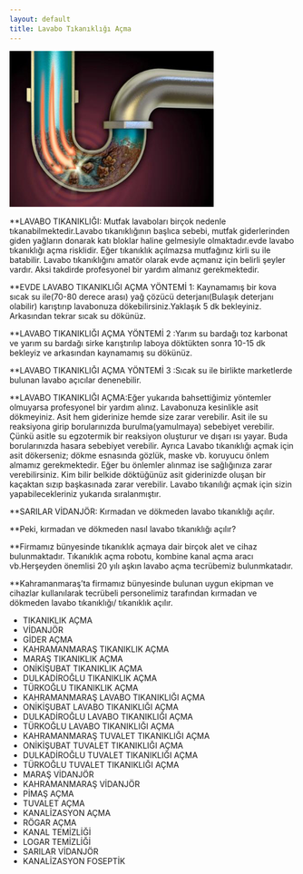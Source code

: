 ```yaml
---
layout: default
title: Lavabo Tıkanıklığı Açma
---
```


<div class="single-details" markdown="1">

<img class="alighn-left" src="img/service/service3.jpg">

**LAVABO TIKANIKLIĞI: Mutfak lavaboları birçok nedenle tıkanabilmektedir.Lavabo tıkanıklığının başlıca sebebi, mutfak giderlerinden giden yağların donarak katı bloklar haline gelmesiyle olmaktadır.evde lavabo tıkanıklığı açma risklidir. Eğer tıkanıklık açılmazsa mutfağınız kirli su ile batabilir. Lavabo tıkanıklığını amatör olarak evde açmanız için belirli şeyler vardır. Aksi takdirde profesyonel bir yardım almanız gerekmektedir.

**EVDE LAVABO TIKANIKLIĞI AÇMA YÖNTEMİ 1:  Kaynamamış bir kova sıcak su ile(70-80 derece arası) yağ çözücü deterjanı(Bulaşık deterjanı olabilir) karıştırıp lavabonuza dökebilirsiniz.Yaklaşık 5 dk bekleyiniz. Arkasından tekrar sıcak su dökünüz. 

**LAVABO TIKANIKLIĞI AÇMA YÖNTEMİ 2 :Yarım su bardağı toz karbonat ve yarım su bardağı sirke karıştırılıp laboya döktükten sonra 10-15 dk bekleyiz ve arkasından kaynamamış su dökünüz.

**LAVABO TIKANIKLIĞI AÇMA YÖNTEMİ 3 :Sıcak su ile birlikte marketlerde bulunan lavabo açıcılar denenebilir.


**LAVABO TIKANIKLIĞI AÇMA:Eğer yukarıda bahsettiğimiz yöntemler olmuyarsa profesyonel bir yardım alınız. Lavabonuza kesinlikle asit dökmeyiniz. Asit hem giderinize hemde size zarar verebilir. Asit ile su reaksiyona girip borularınızda burulma(yamulmaya) sebebiyet verebilir. Çünkü asitle su egzotermik bir reaksiyon oluşturur ve dışarı ısı yayar. Buda borularınızda hasara sebebiyet verebilir. Ayrıca Lavabo tıkanıklığı açmak için asit dökerseniz; dökme esnasında gözlük, maske vb. koruyucu önlem almamız gerekmektedir. Eğer bu önlemler alınmaz ise sağlığınıza zarar verebilirsiniz. Kim bilir belkide döktüğünüz asit giderinizde oluşan bir kaçaktan sızıp başkasınada zarar verebilir.
 Lavabo tıkanılığı açmak için sizin yapabilecekleriniz yukarıda sıralanmıştır.

**SARILAR VİDANJÖR: Kırmadan ve dökmeden lavabo tıkanıklığı açılır.

**Peki, kırmadan ve dökmeden nasıl lavabo tıkanıklığı açılır?

**Firmamız bünyesinde tıkanıklık açmaya dair birçok alet ve cihaz bulunmaktadır. Tıkanıklık açma robotu, kombine kanal açma aracı vb.Herşeyden önemlisi 20 yılı aşkın lavabo açma tecrübemiz bulunmkatadır.

**Kahramanmaraş’ta firmamız bünyesinde bulunan uygun ekipman ve cihazlar kullanılarak	tecrübeli personelimiz tarafından kırmadan ve dökmeden lavabo tıkanıklığı/ tıkanıklık açılır.

*   TIKANIKLIK AÇMA
*   VİDANJÖR
*   GİDER AÇMA
*   KAHRAMANMARAŞ TIKANIKLIK AÇMA
*   MARAŞ TIKANIKLIK AÇMA
*   ONİKİŞUBAT TIKANIKLIK AÇMA
*   DULKADİROĞLU TIKANIKLIK AÇMA
*   TÜRKOĞLU TIKANIKLIK AÇMA
*   KAHRAMANMARAŞ LAVABO TIKANIKLIĞI AÇMA
*   ONİKİŞUBAT LAVABO TIKANIKLIĞI AÇMA
*   DULKADİROĞLU LAVABO TIKANIKLIĞI AÇMA
*   TÜRKOĞLU LAVABO TIKANIKLIĞI AÇMA
*   KAHRAMANMARAŞ TUVALET TIKANIKLIĞI AÇMA
*   ONİKİŞUBAT TUVALET TIKANIKLIĞI AÇMA
*   DULKADİROĞLU TUVALET TIKANIKLIĞI AÇMA
*   TÜRKOĞLU TUVALET TIKANIKLIĞI AÇMA
*   MARAŞ VİDANJÖR
*   KAHRAMANMARAŞ VİDANJÖR
*   PİMAŞ AÇMA
*   TUVALET AÇMA
*   KANALİZASYON AÇMA
*   RÖGAR AÇMA
*   KANAL TEMİZLİĞİ
*   LOGAR TEMİZLİĞİ
*   SARILAR VİDANJÖR
*   KANALİZASYON FOSEPTİK

</div>
